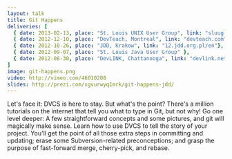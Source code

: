 ```yaml
---
layout: talk
title: Git Happens
deliveries: [ 
  { date: 2013-02-13, place: "St. Louis UNIX User Group", link: "sluug.org"},
  { date: 2012-12-10, place: "DevTeach, Montreal", link: "devteach.com"} ,
  { date: 2012-10-26, place: "JDD, Krakow", link: "12.jdd.org.pl/en"},
  { date: 2012-09-07, place: "St. Louis Java User Group" },
  { date: 2012-08-30, place: "DevLINK, Chattanooga", link: "devlink.net" }
]
image: git-happens.png
video: http://vimeo.com/46010208
slides: http://prezi.com/xgvurwyq1mrk/git-happens-jdd/
---
```

Let's face it: DVCS is here to stay. But what's the point? There's a million tutorials on the internet that tell you what to type in Git, but not why! Go one level deeper: A few straightforward concepts and some pictures, and git will magically make sense. Learn how to use DVCS to tell the story of your project. You'll get the point of all those extra steps in committing and updating; erase some Subversion-related preconceptions; and grasp the purpose of fast-forward merge, cherry-pick, and rebase. 
